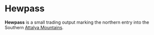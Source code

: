 # Hewpass

**Hewpass** is a small trading output marking the northern entry into the Southern [Attalya Mountains](../../../mote/esterfell/lenya/attalya-mountains).
